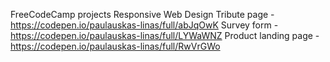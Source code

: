 FreeCodeCamp projects
Responsive Web Design
    Tribute page - https://codepen.io/paulauskas-linas/full/abJqOwK
    Survey form - https://codepen.io/paulauskas-linas/full/LYWaWNZ 
    Product landing page - https://codepen.io/paulauskas-linas/full/RwVrGWo
